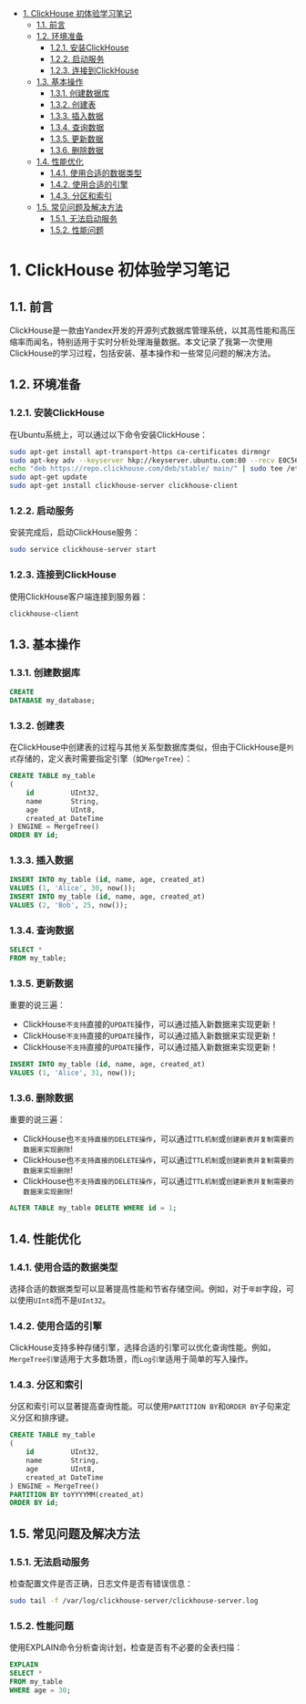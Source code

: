 <!-- TOC -->

* [1. ClickHouse 初体验学习笔记](#1-clickhouse-初体验学习笔记)
    * [1.1. 前言](#11-前言)
    * [1.2. 环境准备](#12-环境准备)
        * [1.2.1. 安装ClickHouse](#121-安装clickhouse)
        * [1.2.2. 启动服务](#122-启动服务)
        * [1.2.3. 连接到ClickHouse](#123-连接到clickhouse)
    * [1.3. 基本操作](#13-基本操作)
        * [1.3.1. 创建数据库](#131-创建数据库)
        * [1.3.2. 创建表](#132-创建表)
        * [1.3.3. 插入数据](#133-插入数据)
        * [1.3.4. 查询数据](#134-查询数据)
        * [1.3.5. 更新数据](#135-更新数据)
        * [1.3.6. 删除数据](#136-删除数据)
    * [1.4. 性能优化](#14-性能优化)
        * [1.4.1. 使用合适的数据类型](#141-使用合适的数据类型)
        * [1.4.2. 使用合适的引擎](#142-使用合适的引擎)
        * [1.4.3. 分区和索引](#143-分区和索引)
    * [1.5. 常见问题及解决方法](#15-常见问题及解决方法)
        * [1.5.1. 无法启动服务](#151-无法启动服务)
        * [1.5.2. 性能问题](#152-性能问题)

<!-- TOC -->

# 1. ClickHouse 初体验学习笔记

## 1.1. 前言

ClickHouse是一款由Yandex开发的开源列式数据库管理系统，以其高性能和高压缩率而闻名，特别适用于实时分析处理海量数据。本文记录了我第一次使用ClickHouse的学习过程，包括安装、基本操作和一些常见问题的解决方法。

## 1.2. 环境准备

### 1.2.1. 安装ClickHouse

在Ubuntu系统上，可以通过以下命令安装ClickHouse：

```sh
sudo apt-get install apt-transport-https ca-certificates dirmngr
sudo apt-key adv --keyserver hkp://keyserver.ubuntu.com:80 --recv E0C56BD4
echo "deb https://repo.clickhouse.com/deb/stable/ main/" | sudo tee /etc/apt/sources.list.d/clickhouse.list
sudo apt-get update
sudo apt-get install clickhouse-server clickhouse-client
```

### 1.2.2. 启动服务

安装完成后，启动ClickHouse服务：

```sh
sudo service clickhouse-server start
```

### 1.2.3. 连接到ClickHouse

使用ClickHouse客户端连接到服务器：

```sh
clickhouse-client
```

## 1.3. 基本操作

### 1.3.1. 创建数据库

```sql
CREATE
DATABASE my_database;
```

### 1.3.2. 创建表

在ClickHouse中创建表的过程与其他关系型数据库类似，但由于ClickHouse是`列式`存储的，定义表时需要指定引擎（如`MergeTree`）：

```sql
CREATE TABLE my_table
(
    id         UInt32,
    name       String,
    age        UInt8,
    created_at DateTime
) ENGINE = MergeTree()
ORDER BY id;
```

### 1.3.3. 插入数据

```sql
INSERT INTO my_table (id, name, age, created_at)
VALUES (1, 'Alice', 30, now());
INSERT INTO my_table (id, name, age, created_at)
VALUES (2, 'Bob', 25, now());
```

### 1.3.4. 查询数据

```sql
SELECT *
FROM my_table;
```

### 1.3.5. 更新数据

重要的说三遍：

* ClickHouse`不支持`直接的`UPDATE`操作，可以通过插入新数据来实现更新！
* ClickHouse`不支持`直接的`UPDATE`操作，可以通过插入新数据来实现更新！
* ClickHouse`不支持`直接的`UPDATE`操作，可以通过插入新数据来实现更新！

```sql
INSERT INTO my_table (id, name, age, created_at)
VALUES (1, 'Alice', 31, now());
```

### 1.3.6. 删除数据

重要的说三遍：

* ClickHouse也`不支持直接的DELETE操作`，可以通过`TTL机制`或`创建新表并复制需要的数据来实现删除`!
* ClickHouse也`不支持直接的DELETE操作`，可以通过`TTL机制`或`创建新表并复制需要的数据来实现删除`!
* ClickHouse也`不支持直接的DELETE操作`，可以通过`TTL机制`或`创建新表并复制需要的数据来实现删除`!

```sql
ALTER TABLE my_table DELETE WHERE id = 1;
```

## 1.4. 性能优化

### 1.4.1. 使用合适的数据类型

选择合适的数据类型可以显著提高性能和节省存储空间。例如，对于`年龄`字段，可以使用`UInt8`而不是`UInt32`。

### 1.4.2. 使用合适的引擎

ClickHouse支持多种存储引擎，选择合适的引擎可以优化查询性能。例如，`MergeTree引擎`适用于大多数场景，而`Log引擎`适用于简单的写入操作。

### 1.4.3. 分区和索引

分区和索引可以显著提高查询性能。可以使用`PARTITION BY`和`ORDER BY`子句来定义分区和排序键。

```sql
CREATE TABLE my_table
(
    id         UInt32,
    name       String,
    age        UInt8,
    created_at DateTime
) ENGINE = MergeTree()
PARTITION BY toYYYYMM(created_at)
ORDER BY id;
```

## 1.5. 常见问题及解决方法

### 1.5.1. 无法启动服务

检查配置文件是否正确，日志文件是否有错误信息：

```sh
sudo tail -f /var/log/clickhouse-server/clickhouse-server.log
```

### 1.5.2. 性能问题

使用EXPLAIN命令分析查询计划，检查是否有不必要的全表扫描：

```sql
EXPLAIN
SELECT *
FROM my_table
WHERE age = 30;
```
